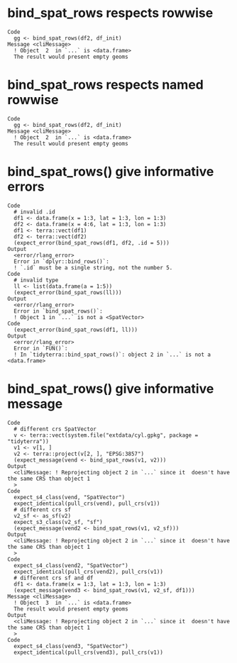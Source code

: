 # bind_spat_rows respects rowwise

    Code
      gg <- bind_spat_rows(df2, df_init)
    Message <cliMessage>
      ! Object  2  in `...` is <data.frame> 
      The result would present empty geoms

# bind_spat_rows respects named rowwise

    Code
      gg <- bind_spat_rows(df2, df_init)
    Message <cliMessage>
      ! Object  2  in `...` is <data.frame> 
      The result would present empty geoms

# bind_spat_rows() give informative errors

    Code
      # invalid .id
      df1 <- data.frame(x = 1:3, lat = 1:3, lon = 1:3)
      df2 <- data.frame(x = 4:6, lat = 1:3, lon = 1:3)
      df1 <- terra::vect(df1)
      df2 <- terra::vect(df2)
      (expect_error(bind_spat_rows(df1, df2, .id = 5)))
    Output
      <error/rlang_error>
      Error in `dplyr::bind_rows()`:
      ! `.id` must be a single string, not the number 5.
    Code
      # invalid type
      ll <- list(data.frame(a = 1:5))
      (expect_error(bind_spat_rows(ll)))
    Output
      <error/rlang_error>
      Error in `bind_spat_rows()`:
      ! Object 1 in `...` is not a <SpatVector>
    Code
      (expect_error(bind_spat_rows(df1, ll)))
    Output
      <error/rlang_error>
      Error in `FUN()`:
      ! In `tidyterra::bind_spat_rows()`: object 2 in `...` is not a <data.frame>

# bind_spat_rows() give informative message

    Code
      # different crs SpatVector
      v <- terra::vect(system.file("extdata/cyl.gpkg", package = "tidyterra"))
      v1 <- v[1, ]
      v2 <- terra::project(v[2, ], "EPSG:3857")
      (expect_message(vend <- bind_spat_rows(v1, v2)))
    Output
      <cliMessage: ! Reprojecting object 2 in `...` since it  doesn't have the same CRS than object 1
      >
    Code
      expect_s4_class(vend, "SpatVector")
      expect_identical(pull_crs(vend), pull_crs(v1))
      # different crs sf
      v2_sf <- as_sf(v2)
      expect_s3_class(v2_sf, "sf")
      (expect_message(vend2 <- bind_spat_rows(v1, v2_sf)))
    Output
      <cliMessage: ! Reprojecting object 2 in `...` since it  doesn't have the same CRS than object 1
      >
    Code
      expect_s4_class(vend2, "SpatVector")
      expect_identical(pull_crs(vend2), pull_crs(v1))
      # different crs sf and df
      df1 <- data.frame(x = 1:3, lat = 1:3, lon = 1:3)
      (expect_message(vend3 <- bind_spat_rows(v1, v2_sf, df1)))
    Message <cliMessage>
      ! Object  3  in `...` is <data.frame> 
      The result would present empty geoms
    Output
      <cliMessage: ! Reprojecting object 2 in `...` since it  doesn't have the same CRS than object 1
      >
    Code
      expect_s4_class(vend3, "SpatVector")
      expect_identical(pull_crs(vend3), pull_crs(v1))

